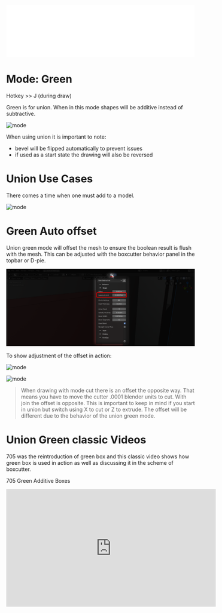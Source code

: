![header](img/banner.gif)

# Mode: Green

Hotkey >> J (during draw)

Green is for union. When in this mode shapes will be additive instead of subtractive.

![mode](img/modes/m21.gif)

When using union it is important to note:

- bevel will be flipped automatically to prevent issues
- if used as a start state the drawing will also be reversed

# Union Use Cases

There comes a time when one must add to a model.

![mode](img/modes/m22.gif)


# Green Auto offset

Union green mode will offset the mesh to ensure the boolean result is flush with the mesh. This can be adjusted with the boxcutter behavior panel in the topbar or D-pie.

![mode](img/modes/m43.png)

To show adjustment of the offset in action:

![mode](img/modes/m42.gif)


![mode](img/modes/m41.gif)

> When drawing with mode cut there is an offset the opposite way. That means you have to move the cutter .0001 blender units to cut. With join the offset is opposite. This is important to keep in mind if you start in union but switch using X to cut or Z to extrude. The offset will be different due to the behavior of the union green mode.

# Union Green classic Videos

705 was the reintroduction of green box and this classic video shows how green box is used in action as well as discussing it in the scheme of boxcutter.

705 Green Additive Boxes

<iframe width="560" height="315" src="https://www.youtube.com/embed/9fpV33YCCmk" frameborder="0" allowfullscreen></iframe>
